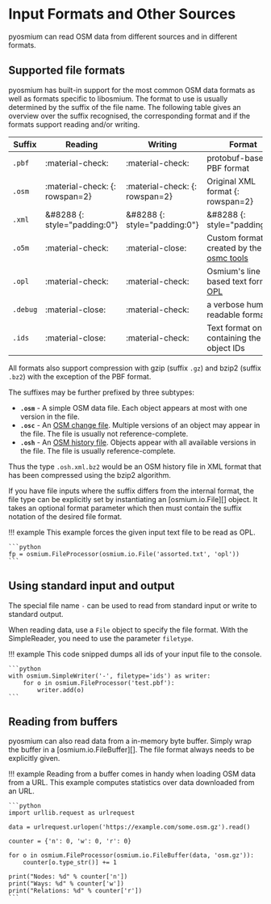 # Input Formats and Other Sources

pyosmium can read OSM data from different sources and in different formats.

## Supported file formats

pyosmium has built-in support for the most common OSM data formats as well
as formats specific to libosmium. The format to use is usually determined by the
suffix of the file name. The following table gives an overview over the
suffix recognised, the corresponding format and if the formats support reading
and/or writing.

| Suffix         | Reading | Writing | Format |
|----------------|---------|---------|--------|
| `.pbf`         | :material-check: | :material-check: | protobuf-based PBF format |
| `.osm`         | :material-check: {: rowspan=2} | :material-check: {: rowspan=2} | Original XML format {: rowspan=2} |
| `.xml`         | &#8288 {: style="padding:0"}| &#8288 {: style="padding:0"}| &#8288 {: style="padding:0"} |
| `.o5m`         | :material-check: | :material-close: | Custom format created by the [osmc tools](https://wiki.openstreetmap.org/wiki/Osmfilter) |
| `.opl`         | :material-check: | :material-check: | Osmium's line based text format [OPL](https://osmcode.org/opl-file-format/) |
| `.debug`       | :material-close: | :material-check: | a verbose human-readable format |
| `.ids`         | :material-close: | :material-check: | Text format only containing the object IDs |

All formats also support compression with gzip (suffix `.gz`)
and bzip2 (suffix `.bz2`) with the exception of the PBF format.

The suffixes may be further prefixed by three subtypes:

* __`.osm`__ - A simple OSM data file.
  Each object appears at most with one version in the file.
* __`.osc`__ - An [OSM change file](08-Working-With-Change-Files.md).
  Multiple versions of an object may appear in the file. The file is
  usually not reference-complete.
* __`.osh`__ - An [OSM history file](09-Working-With-History-Files.md).
  Objects appear with all available versions in the file. The file is
  usually reference-complete.

Thus the type `.osh.xml.bz2` would be an OSM history file in XML format
that has been compressed using the bzip2 algorithm.

If you have file inputs where the suffix differs from the internal format,
the file type can be explicitly set by instantiating an [osmium.io.File][]
object. It takes an optional format parameter which then must contain
the suffix notation of the desired file format.

!!! example
    This example forces the given input text file to be read as OPL.

    ```python
    fp = osmium.FileProcessor(osmium.io.File('assorted.txt', 'opl'))
    ```

## Using standard input and output

The special file name `-` can be used to read from standard input or
write to standard output.

When reading data, use a `File` object to specify the file format. With
the SimpleReader, you need to use the parameter `filetype`.

!!! example
    This code snipped dumps all ids of your input file to the console.

    ```python
    with osmium.SimpleWriter('-', filetype='ids') as writer:
        for o in osmium.FileProcessor('test.pbf'):
            writer.add(o)
    ```

## Reading from buffers

pyosmium can also read data from a in-memory byte buffer. Simply wrap the
buffer in a [osmium.io.FileBuffer][]. The file format always needs to be
explicitly given.

!!! example
    Reading from a buffer comes in handy when loading OSM data from a URL.
    This example computes statistics over data downloaded from an URL.

    ```python
    import urllib.request as urlrequest

    data = urlrequest.urlopen('https://example.com/some.osm.gz').read()

    counter = {'n': 0, 'w': 0, 'r': 0}

    for o in osmium.FileProcessor(osmium.io.FileBuffer(data, 'osm.gz')):
        counter[o.type_str()] += 1

    print("Nodes: %d" % counter['n'])
    print("Ways: %d" % counter['w'])
    print("Relations: %d" % counter['r'])
    ```
